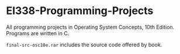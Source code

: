 # EI338-Programming-Projects
All programming projects in Operating System Concepts, 10th Edition. Programs are written in C. 

`final-src-osc10e.rar` includes the source code offered by book.
